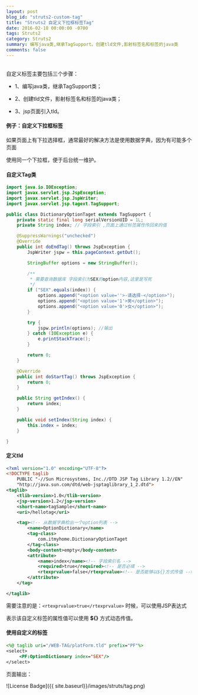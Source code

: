 ```yaml
---
layout: post
blog_id: "struts2-custom-tag"
title: "Struts2 自定义下拉框标签Tag"
date: 2016-02-18 00:00:00 -0700
tags: Struts2
category: Struts2
summary: 编写java类,继承TagSupport。创建tld文件,影射标签名和标签的java类
comments: false
---
```

<br>
自定义标签主要包括三个步骤：

+ 1、编写java类，继承TagSupport类；

+ 2、创建tld文件，影射标签名和标签的java类；

+ 3、jsp页面引入tld。

#### 例子：自定义下拉框标签

如果页面上有下拉选择框，通常最好的解决方法是使用数据字典，因为有可能多个页面

使用同一个下拉框，便于后台统一维护。 

#### **自定义Tag类**

```java
import java.io.IOException;
import javax.servlet.jsp.JspException;
import javax.servlet.jsp.JspWriter;
import javax.servlet.jsp.tagext.TagSupport;

public class DictionaryOptionTaget extends TagSupport {
	private static final long serialVersionUID = 1L;
	private String index; // 字段索引 ,页面上通过标签属性传回来的值

	@SuppressWarnings("unchecked")
	@Override
	public int doEndTag() throws JspException {
		JspWriter jspw = this.pageContext.getOut();

		StringBuffer options = new StringBuffer();

		/**
		 * 需要查询数据库 字段索引为SEX的option内容,这里是写死
		 */
		if ("SEX".equals(index)) {
			options.append("<option value=''>-请选择-</option>");
			options.append("<option value='1'>男</option>");
			options.append("<option value='0'>女</option>");
		}

		try {
			jspw.println(options); //输出
		} catch (IOException e) {
			e.printStackTrace();
		}

		return 0;
	}

	@Override
	public int doStartTag() throws JspException {
		return 0;
	}

	public String getIndex() {
		return index;
	}

	public void setIndex(String index) {
		this.index = index;
	}

}
```

#### **定义tld**

```xml
<?xml version="1.0" encoding="UTF-8"?>
<!DOCTYPE taglib
    PUBLIC "-//Sun Microsystems, Inc.//DTD JSP Tag Library 1.2//EN"
    "http://java.sun.com/dtd/web-jsptaglibrary_1_2.dtd">
<taglib>
	<tlib-version>1.0</tlib-version>
	<jsp-version>1.2</jsp-version>
	<short-name>tagSample</short-name>
	<uri>/hellotag</uri>

	<tag><!-- 从数据字典检出一个option列表 -->
		<name>OptionDictionary</name>
		<tag-class>
			com.itmyhome.DictionaryOptionTaget
		</tag-class>
		<body-content>empty</body-content>
		<attribute>
			<name>index</name><!-- 字段索引名 -->
			<required>true</required><!-- 是否必填 -->
			<rtexprvalue>false</rtexprvalue><!-- 是否能够以${}方式传值 -->
		</attribute>
	</tag>

</taglib>
```

需要注意的是：`<rtexprvalue>true</rtexprvalue>` 时候，可以使用JSP表达式

表示该自定义标签的属性值可以使用 **${}** 方式动态传值。

#### **使用自定义的标签**

```jsp
<%@ taglib uri="/WEB-TAG/platForm.tld" prefix="PF"%> 
<select>
     <PF:OptionDictionary index="SEX"/>
</select>
```

页面输出：

![License Badge]({{ site.baseurl}}/images/struts/tag.png)

<br>